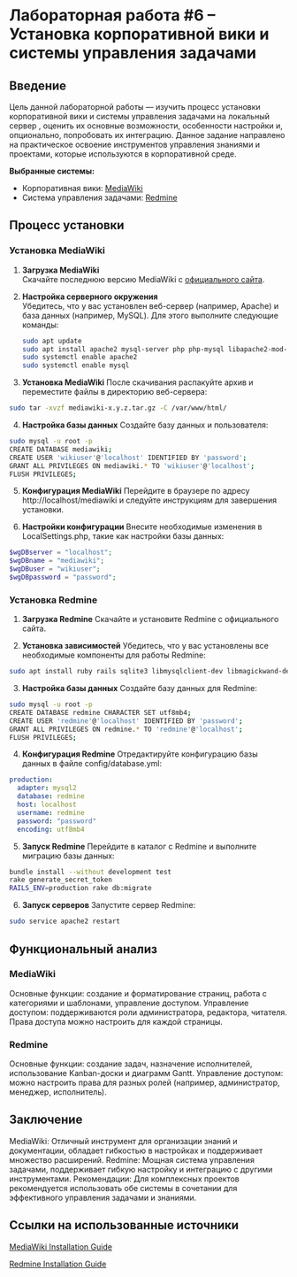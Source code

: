 # Лабораторная работа #6 – Установка корпоративной вики и системы управления задачами

## Введение
Цель данной лабораторной работы — изучить процесс установки корпоративной вики и системы управления задачами на локальный сервер , оценить их основные возможности, особенности настройки и, опционально, попробовать их интеграцию. Данное задание направлено на практическое освоение инструментов управления знаниями и проектами, которые используются в корпоративной среде.

**Выбранные системы:**
- Корпоративная вики: [MediaWiki](https://www.mediawiki.org/wiki/Manual:Installation_guide)
- Система управления задачами: [Redmine](https://www.redmine.org/projects/redmine/wiki/RedmineInstall)

## Процесс установки

### Установка MediaWiki
1. **Загрузка MediaWiki**  
   Скачайте последнюю версию MediaWiki с [официального сайта](https://www.mediawiki.org/wiki/Download).
   
2. **Настройка серверного окружения**  
   Убедитесь, что у вас установлен веб-сервер (например, Apache) и база данных (например, MySQL). Для этого выполните следующие команды:

   ```bash
   sudo apt update
   sudo apt install apache2 mysql-server php php-mysql libapache2-mod-php
   sudo systemctl enable apache2
   sudo systemctl enable mysql
   ```
3. **Установка MediaWiki**
После скачивания распакуйте архив и переместите файлы в директорию веб-сервера:

```bash
sudo tar -xvzf mediawiki-x.y.z.tar.gz -C /var/www/html/
```
4. **Настройка базы данных**
Создайте базу данных и пользователя:

```bash
sudo mysql -u root -p
CREATE DATABASE mediawiki;
CREATE USER 'wikiuser'@'localhost' IDENTIFIED BY 'password';
GRANT ALL PRIVILEGES ON mediawiki.* TO 'wikiuser'@'localhost';
FLUSH PRIVILEGES;
```
5. **Конфигурация MediaWiki**
Перейдите в браузере по адресу http://localhost/mediawiki и следуйте инструкциям для завершения установки.

6. **Настройки конфигурации**
Внесите необходимые изменения в LocalSettings.php, такие как настройки базы данных:

```php
$wgDBserver = "localhost";
$wgDBname = "mediawiki";
$wgDBuser = "wikiuser";
$wgDBpassword = "password";
```
### Установка Redmine
1. **Загрузка Redmine**
Скачайте и установите Redmine с официального сайта.

2. **Установка зависимостей**
Убедитесь, что у вас установлены все необходимые компоненты для работы Redmine:

```bash
sudo apt install ruby rails sqlite3 libmysqlclient-dev libmagickwand-dev
```
3. **Настройка базы данных**
Создайте базу данных для Redmine:

```bash
sudo mysql -u root -p
CREATE DATABASE redmine CHARACTER SET utf8mb4;
CREATE USER 'redmine'@'localhost' IDENTIFIED BY 'password';
GRANT ALL PRIVILEGES ON redmine.* TO 'redmine'@'localhost';
FLUSH PRIVILEGES;
```
4. **Конфигурация Redmine**
Отредактируйте конфигурацию базы данных в файле config/database.yml:

```yaml
production:
  adapter: mysql2
  database: redmine
  host: localhost
  username: redmine
  password: "password"
  encoding: utf8mb4
```
5. **Запуск Redmine**
Перейдите в каталог с Redmine и выполните миграцию базы данных:

```bash
bundle install --without development test
rake generate_secret_token
RAILS_ENV=production rake db:migrate
```
6. **Запуск серверов**
Запустите сервер Redmine:

```bash
sudo service apache2 restart
```
## Функциональный анализ
### MediaWiki
Основные функции: создание и форматирование страниц, работа с категориями и шаблонами, управление доступом.
Управление доступом: поддерживаются роли администратора, редактора, читателя. Права доступа можно настроить для каждой страницы.
### Redmine
Основные функции: создание задач, назначение исполнителей, использование Kanban-доски и диаграмм Gantt.
Управление доступом: можно настроить права для разных ролей (например, администратор, менеджер, исполнитель).

## Заключение
MediaWiki: Отличный инструмент для организации знаний и документации, обладает гибкостью в настройках и поддерживает множество расширений.
Redmine: Мощная система управления задачами, поддерживает гибкую настройку и интеграцию с другими инструментами.
Рекомендации: Для комплексных проектов рекомендуется использовать обе системы в сочетании для эффективного управления задачами и знаниями.
## Ссылки на использованные источники
[MediaWiki Installation Guide](https://www.mediawiki.org/wiki/Manual:Installing_MediaWiki)

[Redmine Installation Guide](https://www.redmine.org/projects/redmine/wiki/RedmineInstall)

